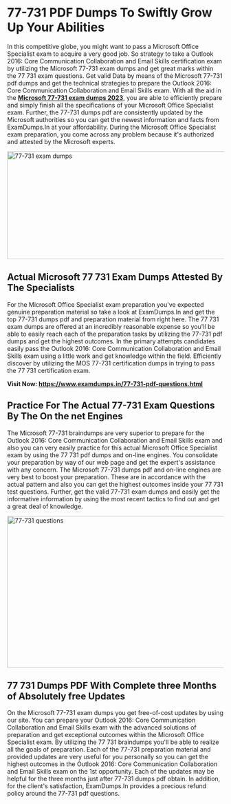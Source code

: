 <h1><strong>77-731 PDF Dumps To Swiftly Grow Up Your Abilities</strong></h1>
<p>In this competitive globe, you might want to pass a Microsoft Office Specialist exam to acquire a very good job. So strategy to take a Outlook 2016: Core Communication Collaboration and Email Skills certification exam by utilizing the Microsoft 77-731 exam dumps and get great marks within the 77 731 exam questions. Get valid Data by means of the Microsoft 77-731 pdf dumps and get the technical strategies to prepare the Outlook 2016: Core Communication Collaboration and Email Skills exam. With all the aid in the <strong><a href="https://www.examdumps.in/77-731-pdf-questions.html">Microsoft 77-731 exam dumps 2023</a></strong>, you are able to efficiently prepare and simply finish all the specifications of your Microsoft Office Specialist exam. Further, the 77-731 dumps pdf are consistently updated by the Microsoft authorities so you can get the newest information and facts from ExamDumps.In at your affordability. During the Microsoft Office Specialist exam preparation, you come across any problem because it's authorized and attested by the Microsoft experts.</p>
<p><img src="https://i.ibb.co/zxJwW90/Copy-of-Online-Classes-Twitter-header-post-Made-with-Poster-My-Wall-1.png" alt="77-731 exam dumps" width="750" height="250" /></p>
<h2><strong>Actual Microsoft 77 731 Exam Dumps Attested By The Specialists</strong></h2>
<p>For the Microsoft Office Specialist exam preparation you've expected genuine preparation material so take a look at ExamDumps.In and get the top 77-731 dumps pdf and preparation material from right here. The 77 731 exam dumps are offered at an incredibly reasonable expense so you'll be able to easily reach each of the preparation tasks by utilizing the 77-731 pdf dumps and get the highest outcomes. In the primary attempts candidates easily pass the Outlook 2016: Core Communication Collaboration and Email Skills exam using a little work and get knowledge within the field. Efficiently discover by utilizing the MOS 77-731 certification dumps in trying to pass the 77 731 certification exam.</p>
<p><strong>Visit Now:&nbsp;<a href="https://www.examdumps.in/77-731-pdf-questions.html">https://www.examdumps.in/77-731-pdf-questions.html</a></strong></p>
<h2><strong>Practice For The Actual 77-731 Exam Questions By The On the net Engines</strong></h2>
<p>The Microsoft 77-731 braindumps are very superior to prepare for the Outlook 2016: Core Communication Collaboration and Email Skills exam and also you can very easily practice for this actual Microsoft Office Specialist exam by using the 77 731 pdf dumps and on-line engines. You consolidate your preparation by way of our web page and get the expert's assistance with any concern. The Microsoft 77-731 dumps pdf and on-line engines are very best to boost your preparation. These are in accordance with the actual pattern and also you can get the highest outcomes inside your 77 731 test questions. Further, get the valid 77-731 exam dumps and easily get the informative information by using the most recent tactics to find out and get a great deal of knowledge.</p>
<p><a href="https://www.examdumps.in/77-731-pdf-questions.html"><img src="https://i.ibb.co/QkNtdwY/Copy-of-Zoom-Online-Classes-Facebook-Share-Po-Made-with-Poster-My-Wall-1.jpg" alt="77-731 questions" width="670" height="352" /></a></p>
<h2><strong>77 731 Dumps PDF With Complete three Months of Absolutely free Updates</strong></h2>
<p>On the Microsoft 77-731 exam dumps you get free-of-cost updates by using our site. You can prepare your Outlook 2016: Core Communication Collaboration and Email Skills exam with the advanced solutions of preparation and get exceptional outcomes within the Microsoft Office Specialist exam. By utilizing the 77 731 braindumps you'll be able to realize all the goals of preparation. Each of the 77-731 preparation material and provided updates are very useful for you personally so you can get the highest outcomes in the Outlook 2016: Core Communication Collaboration and Email Skills exam on the 1st opportunity. Each of the updates may be helpful for the three months just after 77-731 dumps pdf obtain. In addition, for the client's satisfaction, ExamDumps.In provides a precious refund policy around the 77-731 pdf questions.</p>
